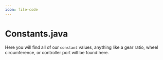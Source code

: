 ```yaml
---
icon: file-code
---
```


# Constants.java

Here you will find all of our `constant` values, anything like a gear ratio, wheel circumference, or controller port will be found here.